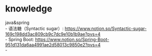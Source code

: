 # knowledge
java&amp;spring  
    - 语法糖（Syntactic sugar）: https://www.notion.so/Syntactic-sugar-169c198dd3ac809cb9c7dc9e10b1b9ae?pvs=4  
    - Spring Boot: https://www.notion.so/Spring-Boot-951d131da6aa4991ae2d58013c9850e2?pvs=4  
    - 
